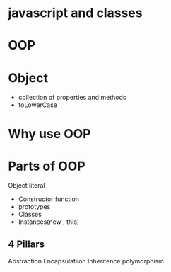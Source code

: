 # javascript and classes
# OOP
# Object
- collection of properties and methods
- toLowerCase

# Why use OOP

# Parts of OOP
Object literal

- Constructor function
- prototypes
- Classes
- Instances(new , this)

## 4 Pillars
Abstraction 
Encapsulatiion
Inheritence
polymorphism